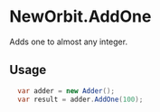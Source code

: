 # NewOrbit.AddOne
Adds one to almost any integer.

## Usage

```C#
  var adder = new Adder();
  var result = adder.AddOne(100);
```
